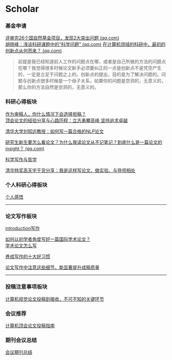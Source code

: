 # Scholar
### 基金申请
[评审完26个国自然基金项目，发现2大突出问题 (qq.com)](https://mp.weixin.qq.com/s/lQHl4VSBsIZkZeHKE5XhZQ) \
[胡晓峰：浅谈科研课题中的“科学问题” (qq.com)](https://mp.weixin.qq.com/s/4mSi3CBDwBUsVittF52MiQ)
[在计算机领域的科研中，最初的创新点从何而来？ (qq.com)](https://mp.weixin.qq.com/s/izMZ7q0TUeTdnzxIHA1i6Q)
> 前提是我已经知道前人工作的问题点在哪，或者是自己所做的方法的问题点在哪？我觉得很多时候论文新手必须要纠正的一点是创新点不是凭空产生的，一定是立足于问题之上的。创新点的提出，目的是为了解决问题的。问题与创新点很多时候是一个母子关系，如果你的问题是空洞的，无意义的，那么你的方法自然是空洞的，无意义的。
### 科研心得板块
[作为审稿人，你什么情况下会选择拒稿？](https://mp.weixin.qq.com/s/1ILaALdu_C8-lgY5RbL65g) \
[顶会论文的经验分享与心路历程：立志勇攀高峰 坚持追求卓越](https://mp.weixin.qq.com/s/J0atxc05c3xFd_bXxejQpQ)

[清华大学刘知远教授：如何写一篇合格的NLP论文](https://mp.weixin.qq.com/s/X48Cm58eub_sULlLRk-VIA)

[研究生新生要怎么看论文？为什么我读论文从不记笔记？到底什么是一篇论文的insight？ (qq.com)](https://mp.weixin.qq.com/s?__biz=MzkzOTI1NzYxMw==&mid=2247484352&idx=1&sn=f450fc39c5f734034b2626166a45ec99&chksm=c2f2f9a2f58570b4a2b7666dabf5bac9882791bfd1d0ac027758b38f5fb28205a32e001df45d&scene=21#wechat_redirect)

[科学写作与哲学](https://zhuanlan.zhihu.com/p/433168083)

[清华特奖高天宇干货分享：我是这样写论文、做实验、与导师相处](https://mp.weixin.qq.com/s/iaNTQ5WnLIpqNlytGa7N4g)

### 个人科研心得板块

[个人感悟](myreview/index)

---
### 论文写作板块
[introduction写作](https://mp.weixin.qq.com/s/pdrKll2ro84Vr6UdO9uYlQ)


[如何以初学者角度写好一篇国际学术论文？](https://mp.weixin.qq.com/s/sjEXXiAKcAH4dvzbXttvdw) \
[学术论文怎么写](https://mp.weixin.qq.com/s/yGjl19pNJ-CgaPErTUQl9w)

[养成写作的十大好习惯](https://mp.weixin.qq.com/s/sSSp0cjUsK4VSTebKofF_w)

[论文写作中注意这些细节，能显著提升成稿质量](https://mp.weixin.qq.com/s/QoZbJxeRcrqZC6rV06zmRg)


---

### 投稿注意事项板块

[计算机视觉论文投稿到接收，不可不知的关键环节](https://mp.weixin.qq.com/s/_1eNCOtPiUXNkzuvMG_xbA)



### 会议推荐

[计算机顶会论文投稿指南](https://bbs.cvmart.net/articles/5959)



### 期刊会议总结

[会议期刊总结](paper_submit/index)

